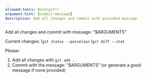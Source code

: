 ```yaml
---
allowed-tools: Bash(git*)
argument-hint: [commit-message]
description: Add all changes and commit with provided message
---
```


Add all changes and commit with message: "$ARGUMENTS"

Current changes:
!`git status --porcelain`
!`git diff --stat`

Please:
1. Add all changes with `git add .`
2. Commit with the message: "$ARGUMENTS" (or generate a good message if none provided)
